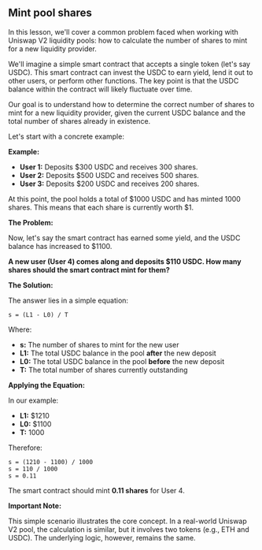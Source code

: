 ## Mint pool shares

In this lesson, we'll cover a common problem faced when working with Uniswap V2 liquidity pools: how to calculate the number of shares to mint for a new liquidity provider.

We'll imagine a simple smart contract that accepts a single token (let's say USDC). This smart contract can invest the USDC to earn yield, lend it out to other users, or perform other functions. The key point is that the USDC balance within the contract will likely fluctuate over time.

Our goal is to understand how to determine the correct number of shares to mint for a new liquidity provider, given the current USDC balance and the total number of shares already in existence.

Let's start with a concrete example:

**Example:**

* **User 1:** Deposits $300 USDC and receives 300 shares.
* **User 2:** Deposits $500 USDC and receives 500 shares.
* **User 3:** Deposits $200 USDC and receives 200 shares.

At this point, the pool holds a total of $1000 USDC and has minted 1000 shares. This means that each share is currently worth $1.

**The Problem:**

Now, let's say the smart contract has earned some yield, and the USDC balance has increased to $1100. 

**A new user (User 4) comes along and deposits $110 USDC. How many shares should the smart contract mint for them?**

**The Solution:**

The answer lies in a simple equation:

```
s = (L1 - L0) / T
```

Where:

* **s:** The number of shares to mint for the new user
* **L1:** The total USDC balance in the pool **after** the new deposit
* **L0:** The total USDC balance in the pool **before** the new deposit
* **T:** The total number of shares currently outstanding 

**Applying the Equation:**

In our example:

* **L1:** $1210
* **L0:** $1100
* **T:** 1000

Therefore:

```
s = (1210 - 1100) / 1000
s = 110 / 1000
s = 0.11 
```

The smart contract should mint **0.11 shares** for User 4.

**Important Note:**

This simple scenario illustrates the core concept. In a real-world Uniswap V2 pool, the calculation is similar, but it involves two tokens (e.g., ETH and USDC). The underlying logic, however, remains the same. 
